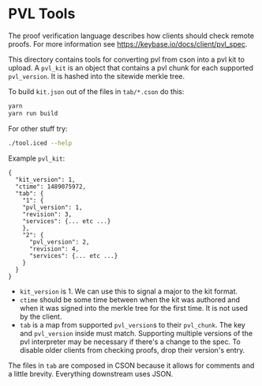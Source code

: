 # PVL Tools

The proof verification language describes how clients should check remote proofs. For more information see https://keybase.io/docs/client/pvl_spec.

This directory contains tools for converting pvl from cson into a pvl kit to upload. A `pvl_kit` is an object that contains a pvl chunk for each supported `pvl_version`. It is hashed into the sitewide merkle tree.

To build `kit.json` out of the files in `tab/*.cson` do this:
```sh
yarn
yarn run build
```

For other stuff try:
```sh
./tool.iced --help
```

Example `pvl_kit`:
```
{
  "kit_version": 1,
  "ctime": 1489075972,
  "tab": {
    "1": {
    "pvl_version": 1,
    "revision": 3,
    "services": {... etc ...}
    },
    "2": {
      "pvl_version": 2,
      "revision": 4,
      "services": {... etc ...}
    }
  }
}
```

- `kit_version` is 1. We can use this to signal a major to the kit format.
- `ctime` should be some time between when the kit was authored and when it was signed into the merkle tree for the first time. It is not used by the client.
- `tab` is a map from supported `pvl_version`s to their `pvl_chunk`. The key and `pvl_version` inside must match. Supporting multiple versions of the pvl interpreter may be necessary if there's a change to the spec. To disable older clients from checking proofs, drop their version's entry.

The files in `tab` are composed in CSON because it allows for comments and a little brevity. Everything downstream uses JSON.
